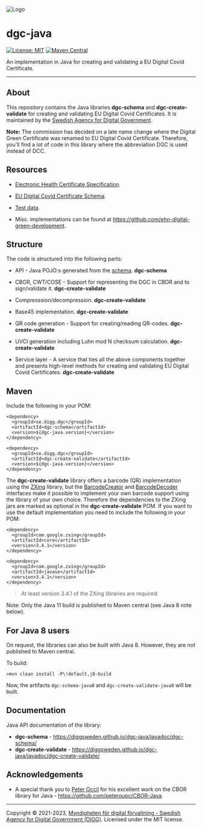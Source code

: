 ![Logo](https://docs.swedenconnect.se/technical-framework/latest/img/digg_centered.png)

# dgc-java

[![License: MIT](https://img.shields.io/badge/License-MIT-yellow.svg)](https://opensource.org/licenses/MIT) [![Maven Central](https://maven-badges.herokuapp.com/maven-central/se.digg.dgc/dgc-create-validate/badge.svg)](https://maven-badges.herokuapp.com/maven-central/se.digg.dgc/dgc-create-validate) 

An implementation in Java for creating and validating a EU Digital Covid Certificate.

---

## About

This repository contains the Java libraries **dgc-schema** and **dgc-create-validate** for creating and validating EU Digital Covid Certificates. It is maintained by the [Swedish Agency for Digital Government](https://www.digg.se/en).

**Note:** The commission has decided on a late name change where the Digital Green Certificate was renamed to EU Digital Covid Certificate. Therefore, you'll find a lot of code in this library where the abbreviation DGC is used instead of DCC.

## Resources

- [Electronic Health Certificate Specification](https://github.com/ehn-digital-green-development/hcert-spec).

- [EU Digital Covid Certificate Schema](https://github.com/ehn-digital-green-development/ehn-dgc-schema).

- [Test data](https://github.com/eu-digital-green-certificates/dgc-testdata).

- Misc. implementations can be found at <https://github.com/ehn-digital-green-development>.

## Structure

The code is structured into the following parts:

- API - Java POJO:s generated from the [schema](https://github.com/ehn-digital-green-development/ehn-dgc-schema). **dgc-schema**

- CBOR, CWT/COSE - Support for representing the DGC in CBOR and to sign/validate it. **dgc-create-validate**

- Compresssion/decompression. **dgc-create-validate**

- Base45 implementation. **dgc-create-validate**

- QR code generation - Support for creating/reading QR-codes. **dgc-create-validate**

- UVCI generation including Luhn mod N checksum calculation. **dgc-create-validate**

- Service layer - A service that ties all the above components together and presents high-level methods for creating and validating EU Digital Covid Certificates. **dgc-create-validate**

## Maven

Include the following in your POM:

```
<dependency>
  <groupId>se.digg.dgc</groupId>
  <artifactId>dgc-schema</artifactId>
  <version>${dgc-java.version}</version>
</dependency>

<dependency>
  <groupId>se.digg.dgc</groupId>
  <artifactId>dgc-create-validate</artifactId>
  <version>${dgc-java.version}</version>
</dependency>
```

The **dgc-create-validate** library offers a barcode (QR) implementation using the [ZXing](https://github.com/zxing/zxing) library, but the [BarcodeCreator](https://github.com/DIGGSweden/dgc-java/blob/main/src/main/java/se/digg/dgc/encoding/BarcodeCreator.java) and [BarcodeDecoder](https://github.com/DIGGSweden/dgc-java/blob/main/src/main/java/se/digg/dgc/encoding/BarcodeDecoder.java) interfaces make it possible to implement your own barcode support using the library of your own choice. Therefore the dependencies to the ZXing jars are marked as optional in the **dgc-create-validate** POM. If you want to use the default implementation you need to include the following in your POM:

```
<dependency>
  <groupId>com.google.zxing</groupId>
  <artifactId>core</artifactId>
  <version>3.4.1</version>
</dependency>
    
<dependency>
  <groupId>com.google.zxing</groupId>
  <artifactId>javase</artifactId>
  <version>3.4.1</version>
</dependency>
```

> At least version 3.4.1 of the ZXing libraries are required.

Note: Only the Java 11 build is published to Maven central (see Java 8 note below).

## For Java 8 users

On request, the libraries can also be built with Java 8. However, they are not published to Maven central.

To build:

```
>mvn clean install -P\!default,j8-build
```

Now, the artifacts `dgc-schema-java8` and `dgc-create-validate-java8` will be built.

## Documentation

Java API documentation of the library: 

- **dgc-schema** - https://diggsweden.github.io/dgc-java/javadoc/dgc-schema/
- **dgc-create-validate** - https://diggsweden.github.io/dgc-java/javadoc/dgc-create-validate/

## Acknowledgements

* A special thank you to [Peter Occil](https://github.com/peteroupc) for his excellent work on the CBOR library for Java - https://github.com/peteroupc/CBOR-Java.

-----

Copyright &copy; 2021-2023, [Myndigheten för digital förvaltning - Swedish Agency for Digital Government (DIGG)](http://www.digg.se). Licensed under the MIT license.

